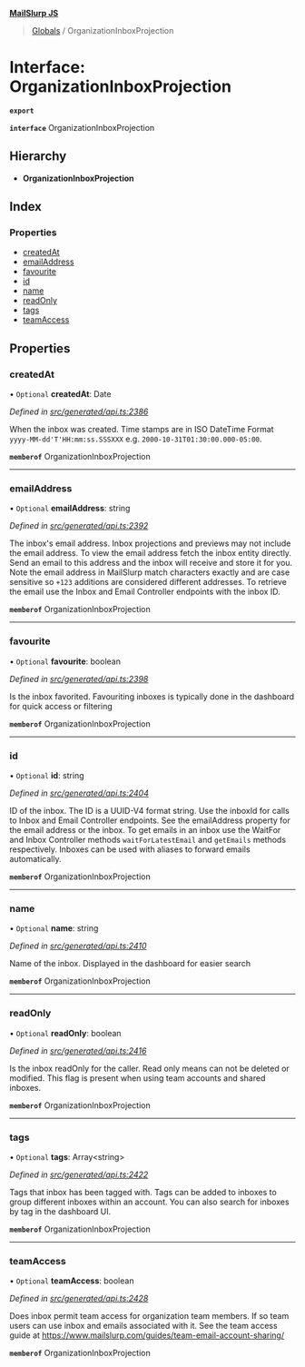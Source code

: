 **[MailSlurp JS](../README.md)**

> [Globals](../README.md) / OrganizationInboxProjection

# Interface: OrganizationInboxProjection

**`export`** 

**`interface`** OrganizationInboxProjection

## Hierarchy

* **OrganizationInboxProjection**

## Index

### Properties

* [createdAt](organizationinboxprojection.md#createdat)
* [emailAddress](organizationinboxprojection.md#emailaddress)
* [favourite](organizationinboxprojection.md#favourite)
* [id](organizationinboxprojection.md#id)
* [name](organizationinboxprojection.md#name)
* [readOnly](organizationinboxprojection.md#readonly)
* [tags](organizationinboxprojection.md#tags)
* [teamAccess](organizationinboxprojection.md#teamaccess)

## Properties

### createdAt

• `Optional` **createdAt**: Date

*Defined in [src/generated/api.ts:2386](https://github.com/mailslurp/mailslurp-client/blob/c83a162/src/generated/api.ts#L2386)*

When the inbox was created. Time stamps are in ISO DateTime Format `yyyy-MM-dd'T'HH:mm:ss.SSSXXX` e.g. `2000-10-31T01:30:00.000-05:00`.

**`memberof`** OrganizationInboxProjection

___

### emailAddress

• `Optional` **emailAddress**: string

*Defined in [src/generated/api.ts:2392](https://github.com/mailslurp/mailslurp-client/blob/c83a162/src/generated/api.ts#L2392)*

The inbox's email address. Inbox projections and previews may not include the email address. To view the email address fetch the inbox entity directly. Send an email to this address and the inbox will receive and store it for you. Note the email address in MailSlurp match characters exactly and are case sensitive so `+123` additions are considered different addresses. To retrieve the email use the Inbox and Email Controller endpoints with the inbox ID.

**`memberof`** OrganizationInboxProjection

___

### favourite

• `Optional` **favourite**: boolean

*Defined in [src/generated/api.ts:2398](https://github.com/mailslurp/mailslurp-client/blob/c83a162/src/generated/api.ts#L2398)*

Is the inbox favorited. Favouriting inboxes is typically done in the dashboard for quick access or filtering

**`memberof`** OrganizationInboxProjection

___

### id

• `Optional` **id**: string

*Defined in [src/generated/api.ts:2404](https://github.com/mailslurp/mailslurp-client/blob/c83a162/src/generated/api.ts#L2404)*

ID of the inbox. The ID is a UUID-V4 format string. Use the inboxId for calls to Inbox and Email Controller endpoints. See the emailAddress property for the email address or the inbox. To get emails in an inbox use the WaitFor and Inbox Controller methods `waitForLatestEmail` and `getEmails` methods respectively. Inboxes can be used with aliases to forward emails automatically.

**`memberof`** OrganizationInboxProjection

___

### name

• `Optional` **name**: string

*Defined in [src/generated/api.ts:2410](https://github.com/mailslurp/mailslurp-client/blob/c83a162/src/generated/api.ts#L2410)*

Name of the inbox. Displayed in the dashboard for easier search

**`memberof`** OrganizationInboxProjection

___

### readOnly

• `Optional` **readOnly**: boolean

*Defined in [src/generated/api.ts:2416](https://github.com/mailslurp/mailslurp-client/blob/c83a162/src/generated/api.ts#L2416)*

Is the inbox readOnly for the caller. Read only means can not be deleted or modified. This flag is present when using team accounts and shared inboxes.

**`memberof`** OrganizationInboxProjection

___

### tags

• `Optional` **tags**: Array\<string>

*Defined in [src/generated/api.ts:2422](https://github.com/mailslurp/mailslurp-client/blob/c83a162/src/generated/api.ts#L2422)*

Tags that inbox has been tagged with. Tags can be added to inboxes to group different inboxes within an account. You can also search for inboxes by tag in the dashboard UI.

**`memberof`** OrganizationInboxProjection

___

### teamAccess

• `Optional` **teamAccess**: boolean

*Defined in [src/generated/api.ts:2428](https://github.com/mailslurp/mailslurp-client/blob/c83a162/src/generated/api.ts#L2428)*

Does inbox permit team access for organization team members. If so team users can use inbox and emails associated with it. See the team access guide at https://www.mailslurp.com/guides/team-email-account-sharing/

**`memberof`** OrganizationInboxProjection
